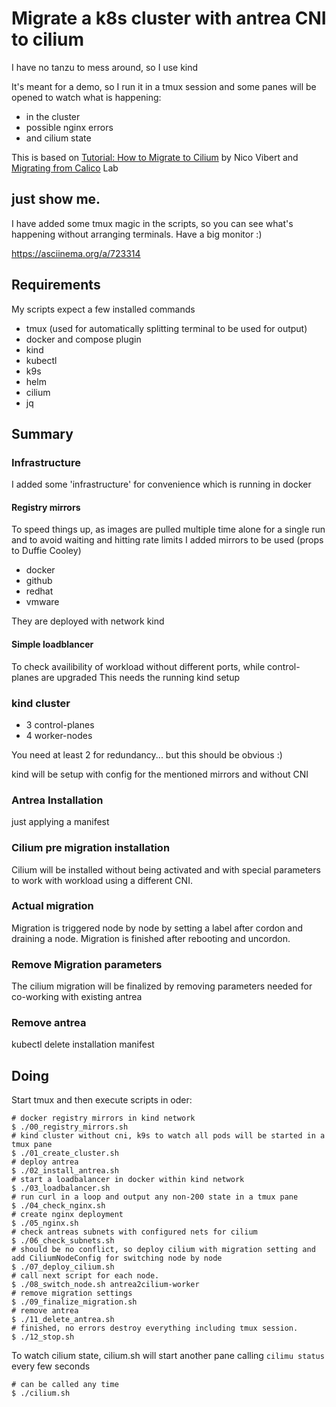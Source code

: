 # Migrate a k8s cluster with antrea CNI to cilium

I have no tanzu to mess around, so I use kind

It's meant for a demo, so I run it in a tmux session and some panes will be opened to watch what is happening:
- in the cluster
- possible nginx errors
- and cilium state

This is based on [Tutorial: How to Migrate to Cilium](https://isovalent.com/blog/post/tutorial-migrating-to-cilium-part-1/) by Nico Vibert
and [Migrating from Calico](https://isovalent.com/labs/cilium-migrating-from-calico/) Lab

## just show me.
I have added some tmux magic in the scripts, so you can see what's happening without arranging terminals.
Have a big monitor :)

https://asciinema.org/a/723314

## Requirements

My scripts expect a few installed commands

- tmux (used for automatically splitting terminal to be used for output)
- docker and compose plugin
- kind
- kubectl
- k9s
- helm
- cilium
- jq

## Summary

### Infrastructure

I added some 'infrastructure' for convenience which is running in docker

#### Registry mirrors

To speed things up, as images are pulled multiple time alone for a single run and to avoid waiting and hitting rate limits I added mirrors to be used
(props to Duffie Cooley)

- docker
- github
- redhat
- vmware

They are deployed with network kind

#### Simple loadblancer

To check availibility of workload without different ports, while control-planes are upgraded
This needs the running kind setup


### kind cluster

- 3 control-planes
- 4 worker-nodes

You need at least 2 for redundancy... but this should be obvious :)

kind will be setup with config for the mentioned mirrors and without CNI

### Antrea Installation

just applying a manifest

### Cilium pre migration installation

Cilium will be installed without being activated and with special parameters to work with workload using a different CNI.

### Actual migration

Migration is triggered node by node by setting a label after cordon and draining a node.
Migration is finished after rebooting and uncordon.


### Remove Migration parameters

The cilium migration will be finalized by removing parameters needed for co-working with existing antrea

### Remove antrea

kubectl delete installation manifest

## Doing
Start tmux and then execute scripts in oder:

```shell
# docker registry mirrors in kind network
$ ./00_registry_mirrors.sh
# kind cluster without cni, k9s to watch all pods will be started in a tmux pane
$ ./01_create_cluster.sh
# deploy antrea
$ ./02_install_antrea.sh
# start a loadbalancer in docker within kind network
$ ./03_loadbalancer.sh
# run curl in a loop and output any non-200 state in a tmux pane
$ ./04_check_nginx.sh
# create nginx deployment
$ ./05_nginx.sh
# check antreas subnets with configured nets for cilium
$ ./06_check_subnets.sh
# should be no conflict, so deploy cilium with migration setting and add CiliumNodeConfig for switching node by node
$ ./07_deploy_cilium.sh
# call next script for each node. 
$ ./08_switch_node.sh antrea2cilium-worker
# remove migration settings
$ ./09_finalize_migration.sh
# remove antrea
$ ./11_delete_antrea.sh
# finished, no errors destroy everything including tmux session.
$ ./12_stop.sh 
```
To watch cilium state, cilium.sh will start another pane calling ```cilimu status``` every few seconds
```shell
# can be called any time
$ ./cilium.sh
```




